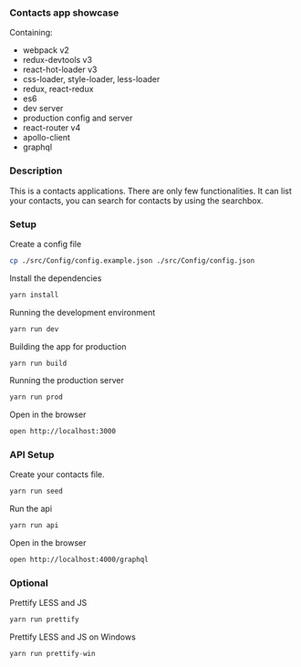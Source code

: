 ### Contacts app showcase
Containing:

* webpack v2
* redux-devtools v3
* react-hot-loader v3
* css-loader, style-loader, less-loader
* redux, react-redux
* es6
* dev server
* production config and server
* react-router v4
* apollo-client
* graphql


### Description
This is a contacts applications. There are only few functionalities. It can list your contacts, you can search for contacts by using the searchbox.

### Setup

Create a config file
```bash
cp ./src/Config/config.example.json ./src/Config/config.json
```

Install the dependencies
```bash
yarn install
```

Running the development environment
```bash
yarn run dev
```

Building the app for production
```bash
yarn run build
```

Running the production server
```bash
yarn run prod
```

Open in the browser
```bash
open http://localhost:3000
```

### API Setup

Create your contacts file.
```bash
yarn run seed
```

Run the api
```bash
yarn run api
```

Open in the browser
```bash
open http://localhost:4000/graphql
```



### Optional

Prettify LESS and JS
```js
yarn run prettify
```

Prettify LESS and JS on Windows
```js
yarn run prettify-win
```

